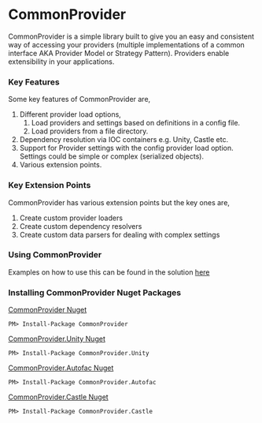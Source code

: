 # CommonProvider

CommonProvider is a simple library built to give you an easy and consistent way of accessing your providers (multiple implementations of a common interface AKA Provider Model or Strategy Pattern). Providers enable extensibility in
your applications.

### Key Features
Some key features of CommonProvider are,

1. Different provider load options,
    1. Load providers and settings based on definitions in a config file.
    2. Load providers from a file directory.
2. Dependency resolution via IOC containers e.g. Unity, Castle etc.
3. Support for Provider settings with the config provider load option. Settings could be simple or complex (serialized objects).
4. Various extension points.

### Key Extension Points
CommonProvider has various extension points but the key ones are,

1. Create custom provider loaders
2. Create custom dependency resolvers
3. Create custom data parsers for dealing with complex settings

### Using CommonProvider
Examples on how to use this can be found in the solution [here](https://github.com/commonprovider/common-provider/tree/master/Examples)

### Installing CommonProvider Nuget Packages

[CommonProvider Nuget](https://www.nuget.org/packages/CommonProvider/)
```
PM> Install-Package CommonProvider
```

[CommonProvider.Unity Nuget](https://www.nuget.org/packages/CommonProvider.Unity/)
```
PM> Install-Package CommonProvider.Unity
```

[CommonProvider.Autofac Nuget](https://www.nuget.org/packages/CommonProvider.Autofac/)
```
PM> Install-Package CommonProvider.Autofac
```

[CommonProvider.Castle Nuget](https://www.nuget.org/packages/CommonProvider.Castle/)
```
PM> Install-Package CommonProvider.Castle
```
